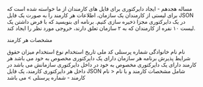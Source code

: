 مساله هجدهم - ایجاد دایرکتوری برای فایل های کارمندان
از ما خواسته شده است که برای لیستی از کارمندان یک سازمان، اطلاعات هر کارمند را به صورت یک فایل JSON در یک دایرکتوری مجزا ذخیره سازی کنیم. برنامه ای بنویسید که با فرض داشتن یک لیست ۱۰ نفره از کارمندان که به ۲ سازمان تعلق دارند، خروجی مورد نظر را ایجاد کند.

مشخصات هر کارمند

نام
نام خانوادگی
شماره پرسنلی
کد ملی
تاریخ استخدام
نوع استخدام
میزان حقوق
شرایط پذیرش برنامه
هر سازمان دارای یک دایرکتوری مخصوص به خود می باشد
هر کارمند دارای یک دایرکتوری مخصوص به خود در داخل دایرکتوری سازمانش می باشد
در داخل هر دایرکتوری کارمند، یک فایل JSON شامل مشخصات کارمند و با نام < نام کارمند - شماره پرسنلی > می باشد